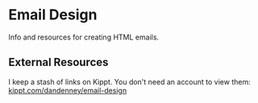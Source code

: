 # Email Design

Info and resources for creating HTML emails.

## External Resources
I keep a stash of links on Kippt. You don't need an account to view them: [kippt.com/dandenney/email-design](https://kippt.com/dandenney/email-design)
